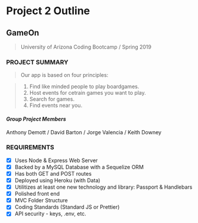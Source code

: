 # **Project 2 Outline**
## **GameOn**
> University of Arizona Coding Bootcamp / Spring 2019

### **PROJECT SUMMARY**
> Our app is based on four principles:

> 1. Find like minded people to play boardgames.
> 2. Host events for cetrain games you want to play.
> 3. Search for games.
> 4. Find events near you.

#### *Group Project Members*
Anthony Demott / David Barton / Jorge Valencia / Keith Downey

### **REQUIREMENTS**
 - [x] Uses Node & Express Web Server
 - [x] Backed by a MySQL Database with a Sequelize ORM
 - [x] Has both GET and POST routes
 - [x] Deployed using Heroku (with Data)
 - [x] Utilitizes at least one new technology and library: Passport & Handlebars
 - [x] Polished front end
 - [x] MVC Folder Structure
 - [x] Coding Standards (Standard JS or Prettier)
 - [x] API security - keys, .env, etc.
